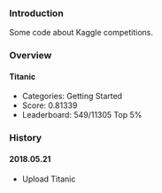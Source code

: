 ### Introduction
Some code about Kaggle competitions.

### Overview
#### Titanic

* Categories: Getting Started
* Score: 0.81339
* Leaderboard: 549/11305 Top 5%

### History
#### 2018.05.21
* Upload Titanic
